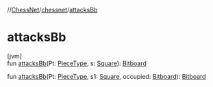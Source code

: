 //[ChessNet](../../index.md)/[chessnet](index.md)/[attacksBb](attacks-bb.md)

# attacksBb

[jvm]\
fun [attacksBb](attacks-bb.md)(Pt: [PieceType](-piece-type/index.md), s: [Square](-square/index.md)): [Bitboard](index.md#610777926%2FClasslikes%2F-1216412040)

fun [attacksBb](attacks-bb.md)(Pt: [PieceType](-piece-type/index.md), s1: [Square](-square/index.md), occupied: [Bitboard](index.md#610777926%2FClasslikes%2F-1216412040)): [Bitboard](index.md#610777926%2FClasslikes%2F-1216412040)
